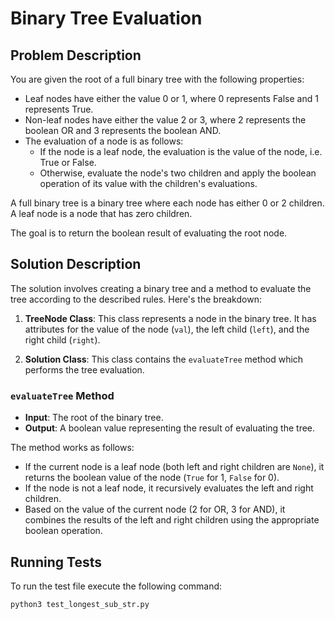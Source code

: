 # Binary Tree Evaluation

## Problem Description

You are given the root of a full binary tree with the following properties:

- Leaf nodes have either the value 0 or 1, where 0 represents False and 1 represents True.
- Non-leaf nodes have either the value 2 or 3, where 2 represents the boolean OR and 3 represents the boolean AND.
- The evaluation of a node is as follows:
  - If the node is a leaf node, the evaluation is the value of the node, i.e. True or False.
  - Otherwise, evaluate the node's two children and apply the boolean operation of its value with the children's evaluations.

A full binary tree is a binary tree where each node has either 0 or 2 children. A leaf node is a node that has zero children.

The goal is to return the boolean result of evaluating the root node.

## Solution Description

The solution involves creating a binary tree and a method to evaluate the tree according to the described rules. Here's the breakdown:

1. **TreeNode Class**: This class represents a node in the binary tree. It has attributes for the value of the node (`val`), the left child (`left`), and the right child (`right`).

2. **Solution Class**: This class contains the `evaluateTree` method which performs the tree evaluation.

### `evaluateTree` Method

- **Input**: The root of the binary tree.
- **Output**: A boolean value representing the result of evaluating the tree.

The method works as follows:

- If the current node is a leaf node (both left and right children are `None`), it returns the boolean value of the node (`True` for 1, `False` for 0).
- If the node is not a leaf node, it recursively evaluates the left and right children.
- Based on the value of the current node (2 for OR, 3 for AND), it combines the results of the left and right children using the appropriate boolean operation.

## Running Tests

To run the test file execute the following command:

```bash
python3 test_longest_sub_str.py
```

